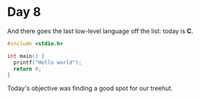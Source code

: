 # Day 8

And there goes the last low-level language off the list: today is **C**.

```c
#include <stdio.h>

int main() {
  printf("Hello world");
  return 0;
}
```

Today's objective was finding a good spot for our treehut.

